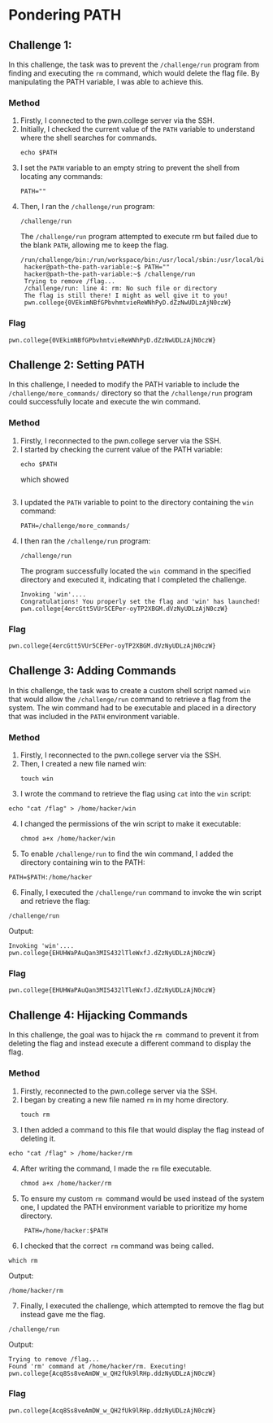 # Pondering PATH

## Challenge 1: 
In this challenge, the task was to prevent the `/challenge/run` program from finding and executing the `rm` command, which would delete the flag file. By manipulating the PATH variable, I was able to achieve this.

### Method
1. Firstly, I connected to the pwn.college server via the SSH.
2. Initially, I checked the current value of the `PATH` variable to understand where the shell searches for commands.
   ```
   echo $PATH
   ```
3. I set the `PATH` variable to an empty string to prevent the shell from locating any commands:
   ```
   PATH=""
   ```
4. Then, I ran the `/challenge/run` program:
   ```
   /challenge/run
   ```
   The `/challenge/run` program attempted to execute rm but failed due to the blank `PATH`, allowing me to keep the flag.
   ```
   /run/challenge/bin:/run/workspace/bin:/usr/local/sbin:/usr/local/bin:/usr/sbin:/usr/bin:/sbin:/bin
    hacker@path~the-path-variable:~$ PATH=""
    hacker@path~the-path-variable:~$ /challenge/run
    Trying to remove /flag...
    /challenge/run: line 4: rm: No such file or directory
    The flag is still there! I might as well give it to you!
    pwn.college{0VEkimNBfGPbvhmtvieReWNhPyD.dZzNwUDLzAjN0czW}
   ```

### Flag
```
pwn.college{0VEkimNBfGPbvhmtvieReWNhPyD.dZzNwUDLzAjN0czW}
```

## Challenge 2: Setting PATH
In this challenge, I needed to modify the PATH variable to include the `/challenge/more_commands/` directory so that the `/challenge/run` program could successfully locate and execute the win command.

### Method
1. Firstly, I reconnected to the pwn.college server via the SSH.
2. I started by checking the current value of the PATH variable:
   ```
   echo $PATH
   ```
   which showed
   ```
3. I updated the `PATH` variable to point to the directory containing the `win` command:
   ```
   PATH=/challenge/more_commands/
   ```
4. I then ran the `/challenge/run` program:
   ```
   /challenge/run
   ```
   The program successfully located the `win `command in the specified directory and executed it, indicating that I completed the challenge.
   ```
   Invoking 'win'....
   Congratulations! You properly set the flag and 'win' has launched!
   pwn.college{4ercGtt5VUr5CEPer-oyTP2XBGM.dVzNyUDLzAjN0czW}
   ```

### Flag
```
pwn.college{4ercGtt5VUr5CEPer-oyTP2XBGM.dVzNyUDLzAjN0czW}
```

## Challenge 3: Adding Commands
In this challenge, the task was to create a custom shell script named `win` that would allow the `/challenge/run` command to retrieve a flag from the system. The win command had to be executable and placed in a directory that was included in the `PATH` environment variable.

### Method
1. Firstly, I reconnected to the pwn.college server via the SSH.
2. Then, I created a new file named win:
   ```
   touch win
   ```
3.  I wrote the command to retrieve the flag using `cat` into the `win` script:
   ```
   echo "cat /flag" > /home/hacker/win
```
4. I changed the permissions of the win script to make it executable:
   ```
   chmod a+x /home/hacker/win
   ```
5.  To enable `/challenge/run` to find the win command, I added the directory containing win to the PATH:
   ```
   PATH=$PATH:/home/hacker
```
6.  Finally, I executed the `/challenge/run` command to invoke the win script and retrieve the flag:
   ```
   /challenge/run
   ```
   Output: 
   ```
   Invoking 'win'....
pwn.college{EHUHWaPAuQan3MIS432lTleWxfJ.dZzNyUDLzAjN0czW}
```

### Flag
```
pwn.college{EHUHWaPAuQan3MIS432lTleWxfJ.dZzNyUDLzAjN0czW}
```

## Challenge 4: Hijacking Commands
In this challenge, the goal was to hijack the `rm `command to prevent it from deleting the flag and instead execute a different command to display the flag.

### Method
1. Firstly, reconnected to the pwn.college server via the SSH.
2. I began by creating a new file named `rm` in my home directory.
   ```
   touch rm
   ```
3.  I then added a command to this file that would display the flag instead of deleting it.
   ```
   echo "cat /flag" > /home/hacker/rm
```
4. After writing the command, I made the `rm` file executable.
   ```
   chmod a+x /home/hacker/rm
   ```
5. To ensure my custom `rm `command would be used instead of the system one, I updated the PATH environment variable to prioritize my home directory.
   ```
    PATH=/home/hacker:$PATH
   ```
6.  I checked that the correct` rm` command was being called.
   ```
   which rm
```
Output:
```
/home/hacker/rm
```

7.  Finally, I executed the challenge, which attempted to remove the flag but instead gave me the flag.

   ```
   /challenge/run
   ```
Output: 
```
Trying to remove /flag...
Found 'rm' command at /home/hacker/rm. Executing!
pwn.college{Acq8Ss8veAmDW_w_QH2fUk9lRHp.ddzNyUDLzAjN0czW}
```

### Flag
```
pwn.college{Acq8Ss8veAmDW_w_QH2fUk9lRHp.ddzNyUDLzAjN0czW}
```






   




